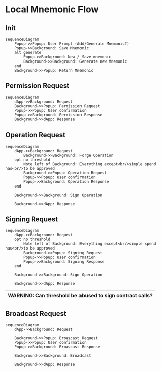 # Local Mnemonic Flow

## Init

```mermaid
sequenceDiagram
    Popup->>Popup: User Prompt (Add/Generate Mnemonic?)
    Popup->>Background: Save Mnemonic
    alt generate
        Popup->>Background: New / Save mnemonic
        Background->>Background: Generate new Mnemonic
    end
    Background->>Popup: Return Mnemonic
```

## Permission Request

```mermaid
sequenceDiagram
    dApp->>Background: Request
    Background->>Popup: Permission Request
    Popup->>Popup: User confirmation
    Popup->>Background: Permission Response
    Background->>dApp: Response
```

## Operation Request

```mermaid
sequenceDiagram
    dApp->>Background: Request
        Background->>Background: Forge Operation
    opt no threshold
        Note left of Background: Everything except<br/>simple spend has<br/>to be approved
        Background->>Popup: Operation Request
        Popup->>Popup: User confirmation
        Popup->>Background: Operation Response
    end

    Background->>Background: Sign Operation

    Background->>dApp: Response
```

## Signing Request

```mermaid
sequenceDiagram
    dApp->>Background: Request
    opt no threshold
        Note left of Background: Everything except<br/>simple spend has<br/>to be approved
        Background->>Popup: Signing Request
        Popup->>Popup: User confirmation
        Popup->>Background: Signing Response
    end

    Background->>Background: Sign Operation

    Background->>dApp: Response
```

| WARNING: Can threshold be abused to sign contract calls? |
| -------------------------------------------------------- |


## Broadcast Request

```mermaid
sequenceDiagram
    dApp->>Background: Request

    Background->>Popup: Broascast Request
    Popup->>Popup: User confirmation
    Popup->>Background: Broascast Response

    Background->>Background: Broadcast

    Background->>dApp: Response
```
